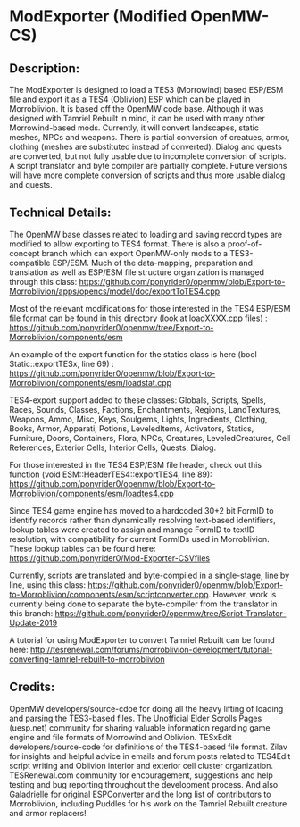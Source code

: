 ModExporter (Modified OpenMW-CS)
=======
Description:
-----
The ModExporter is designed to load a TES3 (Morrowind) based ESP/ESM file and export it as a TES4 (Oblivion) ESP which can be played in Morroblivion. It is based off the OpenMW code base. Although it was designed with Tamriel Rebuilt in mind, it can be used with many other Morrowind-based mods. Currently, it will convert landscapes, static meshes, NPCs and weapons. There is partial conversion of creatues, armor, clothing (meshes are substituted instead of converted). Dialog and quests are converted, but not fully usable due to incomplete conversion of scripts. A script translator and byte compiler are partially complete. Future versions will have more complete conversion of scripts and thus more usable dialog and quests.

Technical Details:
-----
The OpenMW base classes related to loading and saving record types are modified to allow exporting to TES4 format.  There is also a proof-of-concept branch which can export OpenMW-only mods to a TES3-compatible ESP/ESM.  Much of the data-mapping, preparation and translation as well as ESP/ESM file structure organization is managed through this class: https://github.com/ponyrider0/openmw/blob/Export-to-Morroblivion/apps/opencs/model/doc/exportToTES4.cpp

Most of the relevant modifications for those interested in the TES4 ESP/ESM file format can be found in this directory (look at loadXXXX.cpp files) : https://github.com/ponyrider0/openmw/tree/Export-to-Morroblivion/components/esm

An example of the export function for the statics class is here (bool Static::exportTESx, line 69) : https://github.com/ponyrider0/openmw/blob/Export-to-Morroblivion/components/esm/loadstat.cpp

TES4-export support added to these classes: Globals, Scripts, Spells, Races, Sounds, Classes, Factions, Enchantments, Regions, LandTextures, Weapons, Ammo, Misc, Keys, Soulgems, Lights, Ingredients, Clothing, Books, Armor, Apparati, Potions, LeveledItems, Activators, Statics, Furniture, Doors, Containers, Flora, NPCs, Creatures, LeveledCreatures, Cell References, Exterior Cells, Interior Cells, Quests, Dialog.

For those interested in the TES4 ESP/ESM file header, check out this function (void ESM::HeaderTES4::exportTES4, line 89): https://github.com/ponyrider0/openmw/blob/Export-to-Morroblivion/components/esm/loadtes4.cpp

Since TES4 game engine has moved to a hardcoded 30+2 bit FormID to identify records rather than dynamically resolving text-based identifiers, lookup tables were created to assign and manage FormID to textID resolution, with compatibility for current FormIDs used in Morroblivion.  These lookup tables can be found here: https://github.com/ponyrider0/Mod-Exporter-CSVfiles

Currently, scripts are translated and byte-compiled in a single-stage, line by line, using this class:
https://github.com/ponyrider0/openmw/blob/Export-to-Morroblivion/components/esm/scriptconverter.cpp.  However, work is currently being done to separate the byte-compiler from the translator in this branch: https://github.com/ponyrider0/openmw/tree/Script-Translator-Update-2019

A tutorial for using ModExporter to convert Tamriel Rebuilt can be found here: http://tesrenewal.com/forums/morroblivion-development/tutorial-converting-tamriel-rebuilt-to-morroblivion

Credits:
-----
OpenMW developers/source-cdoe for doing all the heavy lifting of loading and parsing the TES3-based files. The Unofficial Elder Scrolls Pages (uesp.net) community for sharing valuable information regarding game engine and file formats of Morrowind and Oblivion.
TESxEdit developers/source-code for definitions of the TES4-based file format.
Zilav for insights and helpful advice in emails and forum posts related to TES4Edit script writing and Oblivion interior and exterior cell cluster organization.
TESRenewal.com community for encouragement, suggestions and help testing and bug reporting throughout the development process.
And also Galadrielle for original ESPConverter and the long list of contributors to Morroblivion, including Puddles for his work on the Tamriel Rebuilt creature and armor replacers!
